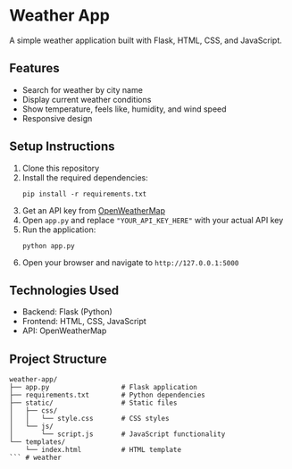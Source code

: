 # Weather App

A simple weather application built with Flask, HTML, CSS, and JavaScript.

## Features

- Search for weather by city name
- Display current weather conditions
- Show temperature, feels like, humidity, and wind speed
- Responsive design

## Setup Instructions

1. Clone this repository
2. Install the required dependencies:
   ```
   pip install -r requirements.txt
   ```
3. Get an API key from [OpenWeatherMap](https://openweathermap.org/api)
4. Open `app.py` and replace `"YOUR_API_KEY_HERE"` with your actual API key
5. Run the application:
   ```
   python app.py
   ```
6. Open your browser and navigate to `http://127.0.0.1:5000`

## Technologies Used

- Backend: Flask (Python)
- Frontend: HTML, CSS, JavaScript
- API: OpenWeatherMap

## Project Structure

```
weather-app/
├── app.py                  # Flask application
├── requirements.txt        # Python dependencies
├── static/                 # Static files
│   ├── css/
│   │   └── style.css       # CSS styles
│   └── js/
│       └── script.js       # JavaScript functionality
└── templates/
    └── index.html          # HTML template
``` #   w e a t h e r 
 
 
